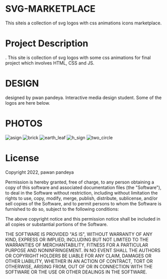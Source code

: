 # SVG-MARKETPLACE
This siteis a collection of svg logos with css animations icons marketplace.
# Project Description
 . This site is collection of svg logos with some css animations for final project which involves HTML, CSS and JS.
 # DESIGN
 designed by pwan pandeya.
 Interactive media design student.
 Some of the logos are here below.
 # PHOTOS
![asign](https://user-images.githubusercontent.com/97752074/169675077-86b60285-7df2-403c-a0b0-6d08c1f0732b.svg)
![brick](https://user-images.githubusercontent.com/97752074/169675081-9451370c-2abd-4418-a6dd-02814aa414b4.svg)
![earth_leaf](https://user-images.githubusercontent.com/97752074/169675084-d13414b8-7d56-4763-adc7-936d3091043d.svg)
![h_sign](https://user-images.githubusercontent.com/97752074/169675089-30a232b5-2a01-4a73-b5e5-328395078b79.svg)
![two_circle](https://user-images.githubusercontent.com/97752074/169675092-c343eb47-8871-4f6b-a550-9b641ccb441d.svg)

# License
Copyright 2022, pawan pandeya

Permission is hereby granted, free of charge, to any person obtaining a copy of this software and associated documentation files (the "Software"), to deal in the Software without restriction, including without limitation the rights to use, copy, modify, merge, publish, distribute, sublicense, and/or sell copies of the Software, and to permit persons to whom the Software is furnished to do so, subject to the following conditions:

The above copyright notice and this permission notice shall be included in all copies or substantial portions of the Software.

THE SOFTWARE IS PROVIDED "AS IS", WITHOUT WARRANTY OF ANY KIND, EXPRESS OR IMPLIED, INCLUDING BUT NOT LIMITED TO THE WARRANTIES OF MERCHANTABILITY, FITNESS FOR A PARTICULAR PURPOSE AND NONINFRINGEMENT. IN NO EVENT SHALL THE AUTHORS OR COPYRIGHT HOLDERS BE LIABLE FOR ANY CLAIM, DAMAGES OR OTHER LIABILITY, WHETHER IN AN ACTION OF CONTRACT, TORT OR OTHERWISE, ARISING FROM, OUT OF OR IN CONNECTION WITH THE SOFTWARE OR THE USE OR OTHER DEALINGS IN THE SOFTWARE.

